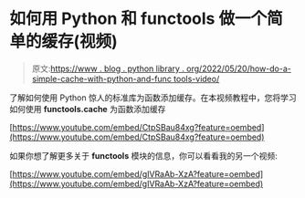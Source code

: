 # 如何用 Python 和 functools 做一个简单的缓存(视频)

> 原文:[https://www . blog . python library . org/2022/05/20/how-do-a-simple-cache-with-python-and-func tools-video/](https://www.blog.pythonlibrary.org/2022/05/20/how-to-do-a-simple-cache-with-python-and-functools-video/)

了解如何使用 Python 惊人的标准库为函数添加缓存。在本视频教程中，您将学习如何使用 **functools.cache** 为函数添加缓存

[https://www.youtube.com/embed/CtpSBau84xg?feature=oembed](https://www.youtube.com/embed/CtpSBau84xg?feature=oembed)

如果你想了解更多关于 **functools** 模块的信息，你可以看看我的另一个视频:

[https://www.youtube.com/embed/gIVRaAb-XzA?feature=oembed](https://www.youtube.com/embed/gIVRaAb-XzA?feature=oembed)